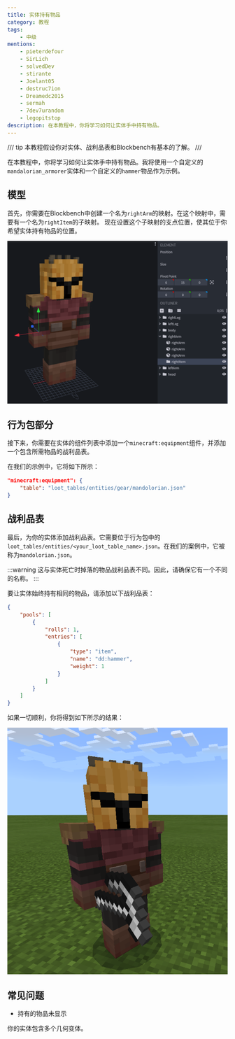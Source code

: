 ```yaml
---
title: 实体持有物品
category: 教程
tags:
    - 中级
mentions:
    - pieterdefour
    - SirLich
    - solvedDev
    - stirante
    - Joelant05
    - destruc7ion
    - Dreamedc2015
    - sermah
    - 7dev7urandom
    - legopitstop
description: 在本教程中，你将学习如何让实体手中持有物品。
---
```


/// tip
本教程假设你对实体、战利品表和Blockbench有基本的了解。
///

在本教程中，你将学习如何让实体手中持有物品。我将使用一个自定义的`mandalorian_armorer`实体和一个自定义的`hammer`物品作为示例。

## 模型

首先，你需要在Blockbench中创建一个名为`rightArm`的映射。在这个映射中，需要有一个名为`rightItem`的子映射。
现在设置这个子映射的支点位置，使其位于你希望实体持有物品的位置。

![](../assets/images/tutorials/entity-holds-item/blockbench.png)

## 行为包部分

接下来，你需要在实体的组件列表中添加一个`minecraft:equipment`组件，并添加一个包含所需物品的战利品表。

在我们的示例中，它将如下所示：

```json title="BP/entity/mandolorian.json#components"
"minecraft:equipment": {
    "table": "loot_tables/entities/gear/mandolorian.json"
}
```

## 战利品表

最后，为你的实体添加战利品表。它需要位于行为包中的`loot_tables/entities/<your_loot_table_name>.json`。在我们的案例中，它被称为`mandolorian.json`。

:::warning
这与实体死亡时掉落的物品战利品表不同。因此，请确保它有一个不同的名称。
:::

要让实体始终持有相同的物品，请添加以下战利品表：

```json title="BP/loot_tables/entities/gear/mandolorian.json"
{
	"pools": [
		{
			"rolls": 1,
			"entries": [
				{
					"type": "item",
					"name": "dd:hammer",
					"weight": 1
				}
			]
		}
	]
}
```

如果一切顺利，你将得到如下所示的结果：

![](../assets/images/tutorials/entity-holds-item/finished_result.png)

## 常见问题

- 持有的物品未显示

你的实体包含多个几何变体。